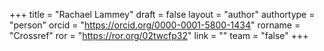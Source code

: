 +++ 
title = "Rachael Lammey" 
draft = false
layout = "author"
authortype = "person"
orcid =  "https://orcid.org/0000-0001-5800-1434"
rorname = "Crossref"
ror = "https://ror.org/02twcfp32"
link = ""
team = "false"
+++ 

